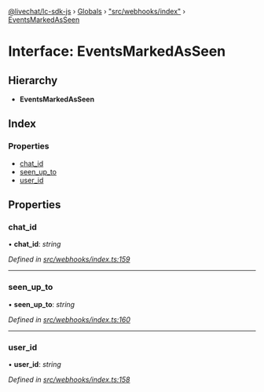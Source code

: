 [@livechat/lc-sdk-js](../README.md) › [Globals](../globals.md) › ["src/webhooks/index"](../modules/_src_webhooks_index_.md) › [EventsMarkedAsSeen](_src_webhooks_index_.eventsmarkedasseen.md)

# Interface: EventsMarkedAsSeen

## Hierarchy

* **EventsMarkedAsSeen**

## Index

### Properties

* [chat_id](_src_webhooks_index_.eventsmarkedasseen.md#chat_id)
* [seen_up_to](_src_webhooks_index_.eventsmarkedasseen.md#seen_up_to)
* [user_id](_src_webhooks_index_.eventsmarkedasseen.md#user_id)

## Properties

###  chat_id

• **chat_id**: *string*

*Defined in [src/webhooks/index.ts:159](https://github.com/livechat/lc-sdk-js/blob/21d7a55/src/webhooks/index.ts#L159)*

___

###  seen_up_to

• **seen_up_to**: *string*

*Defined in [src/webhooks/index.ts:160](https://github.com/livechat/lc-sdk-js/blob/21d7a55/src/webhooks/index.ts#L160)*

___

###  user_id

• **user_id**: *string*

*Defined in [src/webhooks/index.ts:158](https://github.com/livechat/lc-sdk-js/blob/21d7a55/src/webhooks/index.ts#L158)*
